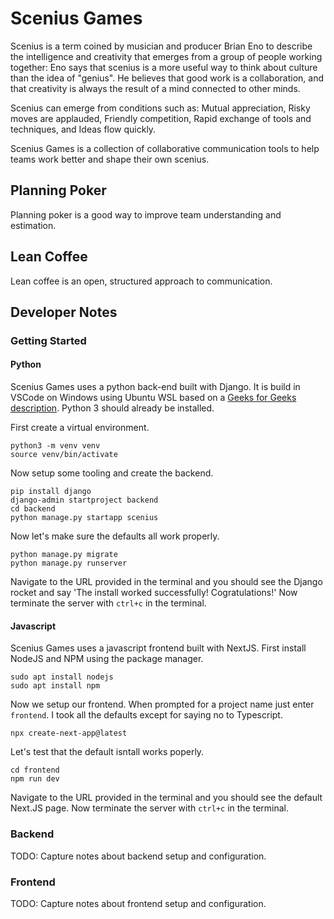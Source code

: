 # Scenius Games

Scenius is a term coined by musician and producer Brian Eno to describe the intelligence and creativity that emerges from a group of people working together: 
Eno says that scenius is a more useful way to think about culture than the idea of "genius". He believes that good work is a collaboration, and that creativity is always the result of a mind connected to other minds. 

Scenius can emerge from conditions such as: Mutual appreciation, Risky moves are applauded, Friendly competition, Rapid exchange of tools and techniques, and Ideas flow quickly. 

Scenius Games is a collection of collaborative communication tools to help teams work better and shape their own scenius.

## Planning Poker

Planning poker is a good way to improve team understanding and estimation.

## Lean Coffee

Lean coffee is an open, structured approach to communication.

## Developer Notes

### Getting Started

#### Python

Scenius Games uses a python back-end built with Django.  It is build in VSCode on Windows using Ubuntu WSL based on a [Geeks for Geeks description](https://www.geeksforgeeks.org/integrating-django-with-reactjs-using-django-rest-framework/).  Python 3 should already be installed.

First create a virtual environment.
```
python3 -m venv venv
source venv/bin/activate
```
Now setup some tooling and create the backend.
```
pip install django
django-admin startproject backend
cd backend
python manage.py startapp scenius
```

Now let's make sure the defaults all work properly.
```
python manage.py migrate
python manage.py runserver
```

Navigate to the URL provided in the terminal and you should see the Django rocket and say 'The install worked successfully!  Cogratulations!'  Now terminate the server with `ctrl+c` in the terminal.

#### Javascript

Scenius Games uses a javascript frontend built with NextJS.  First install NodeJS and NPM using the package manager.
```
sudo apt install nodejs
sudo apt install npm
```

Now we setup our frontend.  When prompted for a project name just enter `frontend`.  I took all the defaults except for saying no to Typescript.
```
npx create-next-app@latest
```

Let's test that the default isntall works poperly.
```
cd frontend
npm run dev
```

Navigate to the URL provided in the terminal and you should see the default Next.JS page.  Now terminate the server with `ctrl+c` in the terminal.


### Backend

TODO:  Capture notes about backend setup and configuration.

### Frontend

TODO:  Capture notes about frontend setup and configuration.